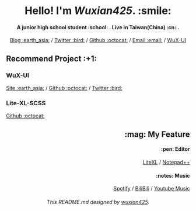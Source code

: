 <h1 align="center">
  Hello! I'm <b><i>Wuxian425</i></b>. :smile:
</h1>

<h4 align="center">
  A junior high school student :school: . Live in Taiwan(China) :cn: .
</h4>

<div align="center">
  <a href="https://moeblog.gq">Blog :earth_asia:</a> / 
  <a href="https://twitter.com/Bob0800">Twitter :bird:</a> / 
  <a href="https://github.com/wuxian425">Github :octocat:</a> / 
  <a href="mailto://yangbob123456@gmail.com">Email :email:</a> / 
  <a href="https://github.com/wux-ui/wux-ui">WuX-UI </a>
</div>

<h2 align="left">
  Recommend Project :+1:
</h2>
<div align="left">
  <div>
    <h3>
      WuX-UI
    </h3> 
    <div>
      <a href="https://wux-ui.tk/">Site :earth_asia:</a> / 
      <a href="https://github.com/wux-ui">Github :octocat:</a> / 
      <a href="https://twitter.com/WuX_UI">Twitter :bird:</a>
    </div>
  </div>
  <div>
    <h3>
      Lite-XL-SCSS
    </h3> 
    <div>
      <a href="https://github.com/wuxian425/lite-xl-scss">Github :octocat:</a>
    </div>
  </div>
</div>

<h2 align="right">
  :mag: My Feature
</h2>
<div align="right">
  <div>
    <h4>:pen: Editor</h4>
    <p><a href="https://github.com/lite-xl/lite-xl">LiteXL</a> /  
    <a href="https://github.com/notepad-plus-plus/notepad-plus-plus">Notepad++</a></p>
  </div>
  <div>
    <h4>:notes: Music</h4>
    <p>
      <a href="https://spotify.com/">Spotify</a> / 
      <a href="https://bilibili.com/">BiliBili</a> / 
      <a href="https://music.youtube.com/">Youtube Music</a>
    </p>
  </div>
</div>

<h6 align="center">
  This README.md designed by <a href="https://github.com/wuxian425"><i>wuxian425</i></a>.
</h6>
